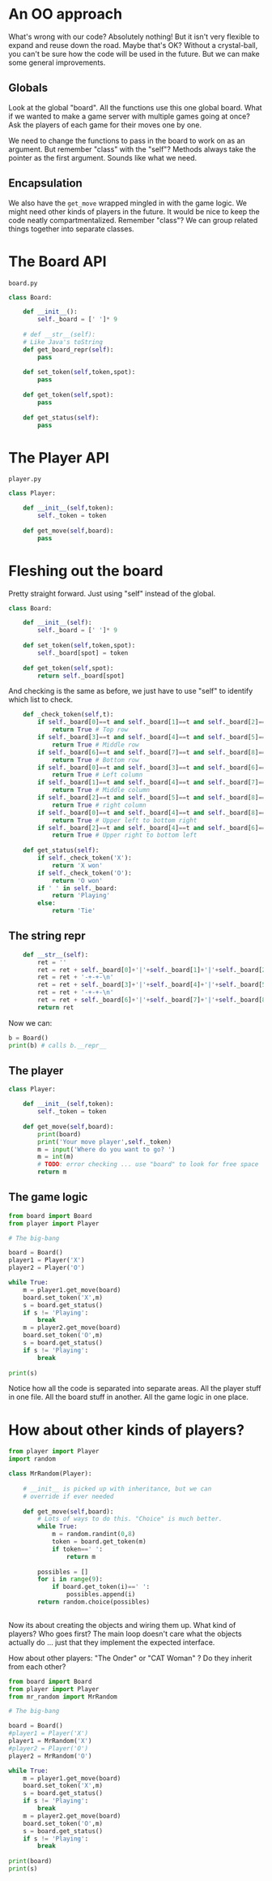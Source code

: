 # An OO approach

What's wrong with our code? Absolutely nothing! But it isn't very flexible to expand and reuse down the road.
Maybe that's OK? Without a crystal-ball, you can't be sure how the code will be used in the future. But
we can make some general improvements.

## Globals

Look at the global "board". All the functions use this one global board. What if we wanted to make a game
server with multiple games going at once? Ask the players of each game for their moves one by one.

We need to change the functions to pass in the board to work on as an argument. But remember "class" with
the "self"? Methods always take the pointer as the first argument. Sounds like what we need.

## Encapsulation

We also have the `get_move` wrapped mingled in with the game logic. We might need other kinds of players
in the future. It would be nice to keep the code neatly compartmentalized. Remember "class"? We can
group related things together into separate classes.

# The Board API

`board.py`

```python
class Board:

    def __init__():
        self._board = [' ']* 9
    
    # def __str__(self):
    # Like Java's toString
    def get_board_repr(self):
        pass
        
    def set_token(self,token,spot):
        pass
        
    def get_token(self,spot):
        pass
        
    def get_status(self):
        pass    
```

# The Player API

`player.py`

```python
class Player:

    def __init__(self,token):
        self._token = token
        
    def get_move(self,board):
        pass
```

# Fleshing out the board

Pretty straight forward. Just using "self" instead of the global.

```python
class Board:

    def __init__(self):
        self._board = [' ']* 9    
        
    def set_token(self,token,spot):
        self._board[spot] = token
        
    def get_token(self,spot):
        return self._board[spot]
```

And checking is the same as before, we just have to use "self" to identify which list to check.

```python
    def _check_token(self,t):
        if self._board[0]==t and self._board[1]==t and self._board[2]==t:
            return True # Top row
        if self._board[3]==t and self._board[4]==t and self._board[5]==t:
            return True # Middle row
        if self._board[6]==t and self._board[7]==t and self._board[8]==t:
            return True # Bottom row
        if self._board[0]==t and self._board[3]==t and self._board[6]==t:
            return True # Left column
        if self._board[1]==t and self._board[4]==t and self._board[7]==t:
            return True # Middle column
        if self._board[2]==t and self._board[5]==t and self._board[8]==t:
            return True # right column
        if self._board[0]==t and self._board[4]==t and self._board[8]==t:
            return True # Upper left to bottom right
        if self._board[2]==t and self._board[4]==t and self._board[6]==t:
            return True # Upper right to bottom left
        
    def get_status(self):
        if self._check_token('X'):
            return 'X won'
        if self._check_token('O'):
            return 'O won'
        if ' ' in self._board:
            return 'Playing'
        else:
            return 'Tie'
```

## The string repr

```python
    def __str__(self):
        ret = ''
        ret = ret + self._board[0]+'|'+self._board[1]+'|'+self._board[2]+'\n'
        ret = ret + '-+-+-\n'
        ret = ret + self._board[3]+'|'+self._board[4]+'|'+self._board[5]+'\n'
        ret = ret + '-+-+-\n'
        ret = ret + self._board[6]+'|'+self._board[7]+'|'+self._board[8]+'\n'
        return ret
```

Now we can:

```python
b = Board()
print(b) # calls b.__repr__
```

## The player

```python
class Player:

    def __init__(self,token):
        self._token = token
        
    def get_move(self,board):
        print(board)
        print('Your move player',self._token)
        m = input('Where do you want to go? ')
        m = int(m)
        # TODO: error checking ... use "board" to look for free space
        return m
```

## The game logic

```python
from board import Board
from player import Player

# The big-bang

board = Board()
player1 = Player('X')
player2 = Player('O')

while True:
    m = player1.get_move(board)
    board.set_token('X',m)
    s = board.get_status()    
    if s != 'Playing':
        break
    m = player2.get_move(board)
    board.set_token('O',m)
    s = board.get_status()
    if s != 'Playing':
        break
    
print(s)
```

Notice how all the code is separated into separate areas. All the player stuff in one file. All the board stuff in another.
All the game logic in one place.

# How about other kinds of players?

```python
from player import Player
import random

class MrRandom(Player):
    
    # __init__ is picked up with inheritance, but we can
    # override if ever needed
    
    def get_move(self,board):
        # Lots of ways to do this. "Choice" is much better.
        while True:
            m = random.randint(0,8)
            token = board.get_token(m)
            if token==' ':
                return m
                
        possibles = []
        for i in range(9):
            if board.get_token(i)==' ':
                possibles.append(i)
        return random.choice(possibles)
 
```

Now its about creating the objects and wiring them up. What kind of players? Who goes first?
The main loop doesn't care what the objects actually do ... just that they implement the
expected interface.

How about other players: "The Onder" or "CAT Woman" ? Do they inherit from each other?

```python
from board import Board
from player import Player
from mr_random import MrRandom

# The big-bang

board = Board()
#player1 = Player('X')
player1 = MrRandom('X')
#player2 = Player('O')
player2 = MrRandom('O')

while True:
    m = player1.get_move(board)
    board.set_token('X',m)
    s = board.get_status()    
    if s != 'Playing':
        break
    m = player2.get_move(board)
    board.set_token('O',m)
    s = board.get_status()
    if s != 'Playing':
        break
    
print(board)
print(s)
```
